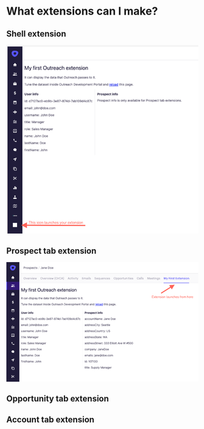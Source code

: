 # What extensions can I make?

## Shell extension

![Shell extension](img/shell-extension.png "Shell extension launches from main Outreach sidebar")

## Prospect tab extension

![Prospect extension](img/prospect-extension.png "Prospect extension launches from a tab on Prospect detail page")

## Opportunity tab extension

## Account tab extension